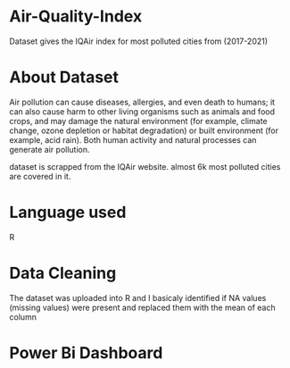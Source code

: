 # Air-Quality-Index
Dataset gives the IQAir index for most polluted cities from (2017-2021)
# About Dataset
Air pollution can cause diseases, allergies, and even death to humans; it can also cause harm to other living organisms such as animals and food crops, and may damage the natural environment (for example, climate change, ozone depletion or habitat degradation) or built environment (for example, acid rain). Both human activity and natural processes can generate air pollution.

dataset is scrapped from the IQAir website.
almost 6k most polluted cities are covered in it.
# Language used
R
# Data Cleaning
The dataset was uploaded into R and I basicaly identified if NA values (missing values) were present and replaced them with the mean of each column
# Power Bi Dashboard

